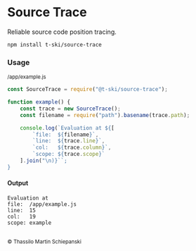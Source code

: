 # Source Trace

Reliable source code position tracing.

``` cli
npm install t-ski/source-trace
```

### Usage

<sub>/app/example.js</sub>
``` js
const SourceTrace = require("@t-ski/source-trace");

function example() {
    const trace = new SourceTrace();
    const filename = require("path").basename(trace.path);

    console.log(`Evaluation at ${[
        `file:  ${filename}`,
        `line:  ${trace.line}`,
        `col:   ${trace.column}`,
        `scope: ${trace.scope}`
    ].join("\n)}``;
}
```

#### Output

``` cli
Evaluation at
file:  /app/example.js
line:  15
col:   19
scope: example
```

##

<sub>&copy; Thassilo Martin Schiepanski</sub>
